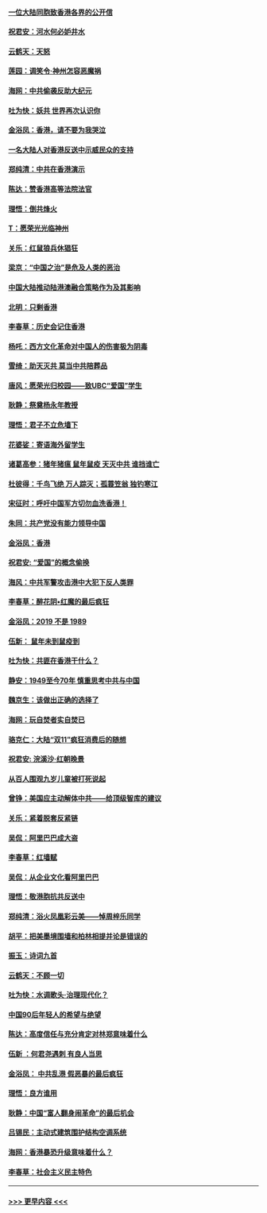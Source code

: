 #### [一位大陆同胞致香港各界的公开信](../pages/nsc993/n11675761.md?t=11232033) 
#### [祝君安：河水何必妒井水](../pages/nsc993/n11675746.md?t=11232033) 
#### [云鹤天：天怒](../pages/nsc993/n11675718.md?t=11232033) 
#### [莲园：调笑令‧神州怎容恶魔祸](../pages/nsc993/n11675648.md?t=11232033) 
#### [海网：中共偷袭反助大纪元](../pages/nsc993/n11673515.md?t=11232033) 
#### [吐为快：妖共 世界再次认识你](../pages/nsc993/n11673506.md?t=11232033) 
#### [金浴凤：香港，请不要为我哭泣](../pages/nsc993/n11673248.md?t=11232033) 
#### [一名大陆人对香港反送中示威民众的支持](../pages/nsc993/n11672615.md?t=11232033) 
#### [郑纯清：中共在香港演示](../pages/nsc993/n11670539.md?t=11232033) 
#### [陈达：赞香港高等法院法官](../pages/nsc993/n11669542.md?t=11232033) 
#### [理悟：倒共烽火](../pages/nsc993/n11668844.md?t=11232033) 
#### [T：愿荣光光临神州](../pages/nsc993/n11668421.md?t=11232033) 
#### [关乐：红鼠狼兵休猖狂](../pages/nsc993/n11668378.md?t=11232033) 
#### [梁京：“中国之治”是危及人类的恶治](../pages/nsc993/n11668328.md?t=11232033) 
#### [中国大陆推动陆港澳融合策略作为及其影响](../pages/nsc993/n11668157.md?t=11232033) 
#### [北明：只剩香港](../pages/nsc993/n11668002.md?t=11232033) 
#### [李春草：历史会记住香港](../pages/nsc993/n11667927.md?t=11232033) 
#### [杨吒：西方文化革命对中国人的伤害极为阴毒](../pages/nsc993/n11664521.md?t=11232033) 
#### [雪绮：助天灭共 莫当中共陪葬品](../pages/nsc993/n11662650.md?t=11232033) 
#### [唐风：愿荣光归校园——致UBC“爱国”学生](../pages/nsc993/n11662194.md?t=11232033) 
#### [耿静：祭奠杨永年教授](../pages/nsc993/n11662514.md?t=11232033) 
#### [理悟：君子不立危墙下](../pages/nsc993/n11662172.md?t=11232033) 
#### [花婆娑：寄语海外留学生](../pages/nsc993/n11662121.md?t=11232033) 
#### [诸葛高参：猪年猪瘟 鼠年鼠疫 天灭中共 谁挡谁亡](../pages/nsc993/n11661980.md?t=11232033) 
#### [杜彼得：千鸟飞绝 万人踪灭；孤蓑笠翁 独钓寒江](../pages/nsc993/n11661170.md?t=11232033) 
#### [宋征时：呼吁中国军方切勿血洗香港！](../pages/nsc993/n11415318.md?t=11232033) 
#### [朱同：共产党没有能力领导中国](../pages/nsc993/n11660421.md?t=11232033) 
#### [金浴凤：香港](../pages/nsc993/n11660419.md?t=11232033) 
#### [祝君安: “爱国”的概念偷换](../pages/nsc993/n11659706.md?t=11232033) 
#### [海风：中共军警攻击港中大犯下反人类罪](../pages/nsc993/n11659632.md?t=11232033) 
#### [李春草：醉花阴•红魔的最后疯狂](../pages/nsc993/n11659287.md?t=11232033) 
#### [金浴凤：2019 不是 1989](../pages/nsc993/n11657663.md?t=11232033) 
#### [伍新： 鼠年未到鼠疫到](../pages/nsc993/n11655098.md?t=11232033) 
#### [吐为快：共匪在香港干什么？](../pages/nsc993/n11654891.md?t=11232033) 
#### [静安：1949至今70年 慎重思考中共与中国](../pages/nsc993/n11651244.md?t=11232033) 
#### [魏京生：该做出正确的选择了](../pages/nsc993/n11653084.md?t=11232033) 
#### [海网：玩自焚者实自焚已](../pages/nsc993/n11652423.md?t=11232033) 
#### [骆克仁：大陆“双11”疯狂消费后的随想](../pages/nsc993/n11652305.md?t=11232033) 
#### [祝君安: 浣溪沙·红朝晚景](../pages/nsc993/n11652258.md?t=11232033) 
#### [从百人围观九岁儿童被打死说起](../pages/nsc993/n11651030.md?t=11232033) 
#### [曾铮：美国应主动解体中共——给顶级智库的建议](../pages/nsc993/n11649888.md?t=11232033) 
#### [关乐：紧着脱套反紧链](../pages/nsc993/n11649069.md?t=11232033) 
#### [吴侃：阿里巴巴成大盗](../pages/nsc993/n11645523.md?t=11232033) 
#### [李春草：红墙赋](../pages/nsc993/n11646389.md?t=11232033) 
#### [吴侃：从企业文化看阿里巴巴](../pages/nsc993/n11645476.md?t=11232033) 
#### [理悟：敬港胞抗共反送中](../pages/nsc993/n11645466.md?t=11232033) 
#### [郑纯清：浴火凤凰彩云美——悼周梓乐同学](../pages/nsc993/n11645155.md?t=11232033) 
#### [胡平：把美墨境围墙和柏林相提并论是错误的](../pages/nsc993/n11645134.md?t=11232033) 
#### [振玉：诗词九首](../pages/nsc993/n11644081.md?t=11232033) 
#### [云鹤天：不顾一切](../pages/nsc993/n11643508.md?t=11232033) 
#### [吐为快：水调歌头·治理现代化？](../pages/nsc993/n11643485.md?t=11232033) 
#### [中国90后年轻人的希望与绝望](../pages/nsc993/n11642317.md?t=11232033) 
#### [陈达：高度信任与充分肯定对林郑意味着什么](../pages/nsc993/n11641441.md?t=11232033) 
#### [伍新 ：何君尧遇刺 有良人当思](../pages/nsc993/n11641503.md?t=11232033) 
#### [金浴凤： 中共乱港  假恶暴的最后疯狂](../pages/nsc993/n11641495.md?t=11232033) 
#### [理悟：良方谁用](../pages/nsc993/n11641463.md?t=11232033) 
#### [耿静：中国“富人翻身闹革命”的最后机会](../pages/nsc993/n11640655.md?t=11232033) 
#### [吕锡民：主动式建筑围护结构空调系统](../pages/nsc993/n11640168.md?t=11232033) 
#### [海网：香港暴恐升级意味着什么？](../pages/nsc993/n11635904.md?t=11232033) 
#### [李春草：社会主义民主特色](../pages/nsc993/n11634657.md?t=11232033) 

----
#### [ >>> 更早内容 <<< ](../indexes/nsc993-earlier.md)

